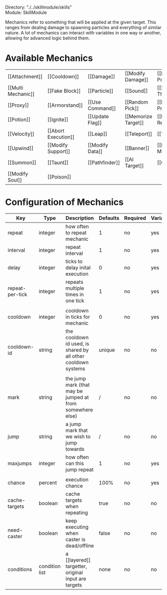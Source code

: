 Directory: "./../skillmodule/skills"  
Module: SkillModule

Mechanics refer to something that will be applied at the given target. This ranges from dealing damage to spawning particles and everything of similar nature. A lot of mechanics can interact with variables in one way or another, allowing for advanced logic behind them.

# Available Mechanics

| | | | | |
|-|-|-|-|-|
| [[Attachment]] | [[Cooldown]] | [[Damage]] | [[Modify Damage]] | [[Blocking Power]] |
| [[Multi Mechanic]] | [[Fake Block]] | [[Particle]] | [[Sound]] | [[Strike Thunder]] |
| [[Proxy]] | [[Armorstand]] | [[Use Command]] | [[Random Pick]] | [[MC Projectile]] |
| [[Potion]] | [[Ignite]] | [[Update Flag]] | [[Memorize Target]] | [[Modify Resource]] |
| [[Velocity]] | [[Abort Execution]] | [[Leap]] | [[Teleport]] | [[Trail]] |
| [[Upwind]] | [[Modify Support]] | [[Modify Data]] | [[Banner]] | [[Modify Minion]] |
| [[Summon]] | [[Taunt]] | [[Pathfinder]] | [[AI Target]] | [[Chatting]] |
| [[Modify Soul]] | [[Poison]] | | | |


# Configuration of Mechanics

| Key | Type | Description | Defaults | Required | Variable |
|-|-|-|-|-|-|
| repeat | integer | how often to repeat mechanic | 1 | no | yes |
| interval | integer | repeat interval | 1 | no | yes |
| delay | integer | ticks to delay inital execution | 0 | no | yes |
| repeat-per-tick | integer | repeats multiple times in one tick | 1 | no | yes |
| | | | | | |
| cooldown | integer | cooldown in ticks for mechanic | 0 | no | yes |
| cooldown-id | string | the cooldown id used, is shared by all other cooldown systems | unique | no | no |
| | | | | | |
| mark | string | the jump mark (that may be jumped at from somewhere else) | / | no | no |
| jump | string | a jump mark that we wish to jump towards | / | no | no |
| maxjumps | integer | how often can this jump repeat | 1 | no | yes |
| | | | | | |
| chance | percent | execution chance | 100% | no | yes |
| cache-targets | boolean | cache targets when repeating | true | no | no |
| need-caster | boolean | keep executing when caster is dead/offline | false | no | no |
| conditions | condition list | a [[layered]] targetter, original input are targets | none | no | no |